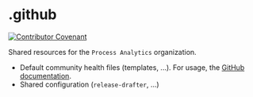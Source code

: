 # .github

[![Contributor Covenant](https://img.shields.io/badge/Contributor%20Covenant-v2.0%20adopted-ff69b4.svg)](CODE_OF_CONDUCT.md)

Shared resources for the `Process Analytics` organization.
  - Default community health files (templates, ...). For usage, the [GitHub documentation](https://docs.github.com/en/github/building-a-strong-community/creating-a-default-community-health-file).
  - Shared configuration (`release-drafter`, ...)
